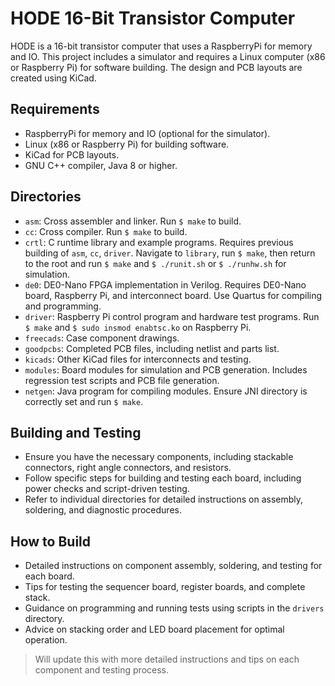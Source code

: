 # HODE 16-Bit Transistor Computer

HODE is a 16-bit transistor computer that uses a RaspberryPi for memory and IO. This project includes a simulator and requires a Linux computer (x86 or Raspberry Pi) for software building. The design and PCB layouts are created using KiCad.

## Requirements
- RaspberryPi for memory and IO (optional for the simulator).
- Linux (x86 or Raspberry Pi) for building software.
- KiCad for PCB layouts.
- GNU C++ compiler, Java 8 or higher.

## Directories
- `asm`: Cross assembler and linker. Run `$ make` to build.
- `cc`: Cross compiler. Run `$ make` to build.
- `crtl`: C runtime library and example programs. Requires previous building of `asm`, `cc`, `driver`. Navigate to `library`, run `$ make`, then return to the root and run `$ make` and `$ ./runit.sh` or `$ ./runhw.sh` for simulation.
- `de0`: DE0-Nano FPGA implementation in Verilog. Requires DE0-Nano board, Raspberry Pi, and interconnect board. Use Quartus for compiling and programming.
- `driver`: Raspberry Pi control program and hardware test programs. Run `$ make` and `$ sudo insmod enabtsc.ko` on Raspberry Pi.
- `freecads`: Case component drawings.
- `goodpcbs`: Completed PCB files, including netlist and parts list.
- `kicads`: Other KiCad files for interconnects and testing.
- `modules`: Board modules for simulation and PCB generation. Includes regression test scripts and PCB file generation.
- `netgen`: Java program for compiling modules. Ensure JNI directory is correctly set and run `$ make`.

## Building and Testing
- Ensure you have the necessary components, including stackable connectors, right angle connectors, and resistors.
- Follow specific steps for building and testing each board, including power checks and script-driven testing.
- Refer to individual directories for detailed instructions on assembly, soldering, and diagnostic procedures.

## How to Build
- Detailed instructions on component assembly, soldering, and testing for each board.
- Tips for testing the sequencer board, register boards, and complete stack.
- Guidance on programming and running tests using scripts in the `drivers` directory.
- Advice on stacking order and LED board placement for optimal operation.

> Will update this with more detailed instructions and tips on each component and testing process.
